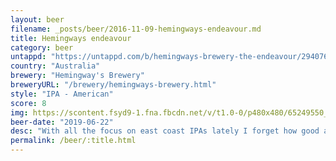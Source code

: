```yaml
---
layout: beer
filename: _posts/beer/2016-11-09-hemingways-endeavour.md
title: Hemingways endeavour
category: beer
untappd: "https://untappd.com/b/hemingways-brewery-the-endeavour/2940764"
country: "Australia"
brewery: "Hemingway's Brewery"
breweryURL: "/brewery/hemingways-brewery.html"
style: "IPA - American"
score: 8
img: https://scontent.fsyd9-1.fna.fbcdn.net/v/t1.0-0/p480x480/65249550_10157223731678745_2010739130610221056_o.jpg?_nc_cat=111&_nc_sid=e007fa&_nc_ohc=2Pfi3l9zmCYAX-V_U2F&_nc_ht=scontent.fsyd9-1.fna&_nc_tp=6&oh=7eff369aa1f524faecfe380ae82597c1&oe=5F49C3EC
beer-date: "2019-06-22"
desc: "With all the focus on east coast IPAs lately I forget how good a west coast IPA can be. Not too much dank pine in the hops nor too bitter with a strong floral aroma. Surprisingly easy to drink"
permalink: /beer/:title.html
---
```

